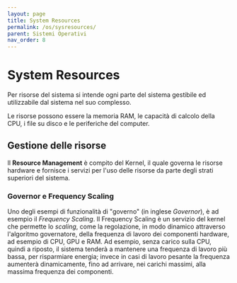 ```yaml
---
layout: page
title: System Resources
permalink: /os/sysresources/
parent: Sistemi Operativi
nav_order: 8
---
```


# System Resources

Per risorse del sistema si intende ogni parte del sistema gestibile ed utilizzabile dal sistema nel suo complesso.

Le risorse possono essere la memoria RAM, le capacità di calcolo della CPU, i file su disco e le periferiche del computer.

## Gestione delle risorse

Il **Resource Management** è compito del Kernel, il quale governa le risorse hardware e fornisce i servizi per l'uso delle risorse da parte degli strati superiori del sistema.

### **Governor e Frequency Scaling**
Uno degli esempi di funzionalità di "governo" (in inglese _Governor_), è ad esempio il _Frequency Scaling_. Il Frequency Scaling è un servizio del kernel che permette lo _scaling_, come la regolazione, in modo dinamico attraverso l'algoritmo governatore, della frequenza di lavoro dei componenti hardware, ad esempio di CPU, GPU e RAM. Ad esempio, senza carico sulla CPU, quindi a riposto, il sistema tenderà a mantenere una frequenza di lavoro più bassa, per risparmiare energia; invece in casi di lavoro pesante la frequenza aumenterà dinamicamente, fino ad arrivare, nei carichi massimi, alla massima frequenza dei componenti.

